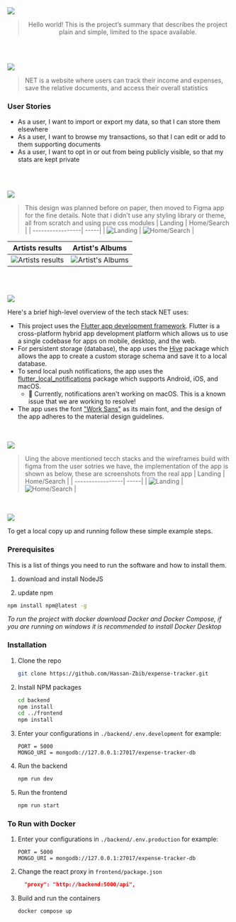 <img src="./readme/title1.svg"/>

<div align="center">

> Hello world! This is the project’s summary that describes the project plain and simple, limited to the space available.

</div>

<br><br>

<img src="./readme/title2.svg"/>

> NET is a website where users can track their income and expenses, save the relative documents, and access their overall statistics

### User Stories

- As a user, I want to import or export my data, so that I can store them elsewhere
- As a user, I want to browse my transactions, so that I can edit or add to them supporting documents
- As a user, I want to opt in or out from being publicly visible, so that my stats are kept private

<br><br>

<img src="./readme/title3.svg"/>

> This design was planned before on paper, then moved to Figma app for the fine details.
> Note that i didn't use any styling library or theme, all from scratch and using pure css modules
> | Landing | Home/Search |
> | -----------------| -----|
> | ![Landing](https://github.com/julescript/spotifyndr/blob/master/demo/Landing_Page.jpg) | ![Home/Search](https://github.com/julescript/spotifyndr/blob/master/demo/Search_Page.jpg) |

| Artists results                                                                                | Artist's Albums                                                                               |
| ---------------------------------------------------------------------------------------------- | --------------------------------------------------------------------------------------------- |
| ![Artists results](https://github.com/julescript/spotifyndr/blob/master/demo/Artists_Page.jpg) | ![Artist's Albums](https://github.com/julescript/spotifyndr/blob/master/demo/Albums_Page.jpg) |

<br><br>

<img src="./readme/title4.svg"/>

Here's a brief high-level overview of the tech stack NET uses:

- This project uses the [Flutter app development framework](https://flutter.dev/). Flutter is a cross-platform hybrid app development platform which allows us to use a single codebase for apps on mobile, desktop, and the web.
- For persistent storage (database), the app uses the [Hive](https://hivedb.dev/) package which allows the app to create a custom storage schema and save it to a local database.
- To send local push notifications, the app uses the [flutter_local_notifications](https://pub.dev/packages/flutter_local_notifications) package which supports Android, iOS, and macOS.
  - 🚨 Currently, notifications aren't working on macOS. This is a known issue that we are working to resolve!
- The app uses the font ["Work Sans"](https://fonts.google.com/specimen/Work+Sans) as its main font, and the design of the app adheres to the material design guidelines.

<br><br>
<img src="./readme/title5.svg"/>

> Uing the above mentioned tecch stacks and the wireframes build with figma from the user sotries we have, the implementation of the app is shown as below, these are screenshots from the real app
> | Landing | Home/Search |
> | -----------------| -----|
> | ![Landing](https://github.com/julescript/spotifyndr/blob/master/demo/Landing_Page.jpg) | ![Home/Search](https://github.com/julescript/spotifyndr/blob/master/demo/Search_Page.jpg) |

<br><br>
<img src="./readme/title6.svg"/>

To get a local copy up and running follow these simple example steps.

### Prerequisites

This is a list of things you need to run the software and how to install them.

1. download and install NodeJS

2. update npm

```sh
npm install npm@latest -g
```

_To run the project with docker download Docker and Docker Compose, if you are running on windows it is recommended to install Docker Desktop_

### Installation 

<!-- _Below is an example of how you can instruct your audience on installing and setting up your app. This template doesn't rely on any external dependencies or services._ -->

1. Clone the repo
   ```sh
   git clone https://github.com/Hassan-Zbib/expense-tracker.git
   ```
2. Install NPM packages
   ```sh
   cd backend
   npm install
   cd ../frontend
   npm install
   ```
3. Enter your configurations in `./backend/.env.development` for example:
   ```env
   PORT = 5000
   MONGO_URI = mongodb://127.0.0.1:27017/expense-tracker-db
   ```
4. Run the backend
   ```sh
   npm run dev
   ```
5. Run the frontend
   ```sh
   npm run start
   ```

### To Run with Docker
1. Enter your configurations in `./backend/.env.production` for example:
   ```env
   PORT = 5000
   MONGO_URI = mongodb://127.0.0.1:27017/expense-tracker-db

1. Change the react proxy in `frontend/package.json`
   ```json
     "proxy": "http://backend:5000/api",
   ```

2. Build and run the containers

   ```sh
   docker compose up
   ```
